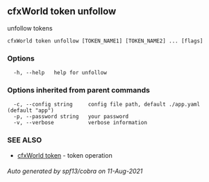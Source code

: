 ## cfxWorld token unfollow

unfollow tokens

```
cfxWorld token unfollow [TOKEN_NAME1] [TOKEN_NAME2] ... [flags]
```

### Options

```
  -h, --help   help for unfollow
```

### Options inherited from parent commands

```
  -c, --config string     config file path, default ./app.yaml (default "app")
  -p, --password string   your password
  -v, --verbose           verbose information
```

### SEE ALSO

* [cfxWorld token](cfxWorld_token.md)	 - token operation

###### Auto generated by spf13/cobra on 11-Aug-2021
